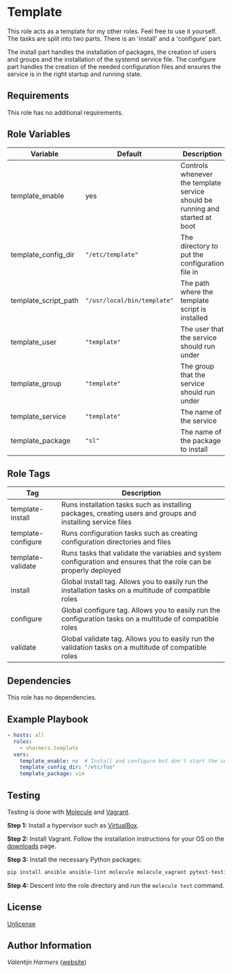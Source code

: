 Template
=========

This role acts as a template for my other roles. Feel free to use it yourself. The tasks are split into two parts. There is an 'install' and a 'configure' part.

The install part handles the installation of packages, the creation of users and groups and the installation of the systemd service file. The configure part handles the creation of the needed configuration files and ensures the service is in the right startup and running state.

Requirements
------------

This role has no additional requirements.

Role Variables
--------------

| Variable | Default | Description |
| -------- | ------- | ----------- |
| template_enable | yes | Controls whenever the template service should be running and started at boot |
| template_config_dir | `"/etc/template"` | The directory to put the configuration file in |
| template_script_path | `"/usr/local/bin/template"` | The path where the template script is installed |
| template_user | `"template"` | The user that the service should run under |
| template_group | `"template"` | The group that the service should run under |
| template_service | `"template"` | The name of the service |
| template_package | `"sl"` | The name of the package to install |

Role Tags
---------

| Tag | Description |
| --- | ----------- |
| template-install | Runs installation tasks such as installing packages, creating users and groups and installing service files |
| template-configure | Runs configuration tasks such as creating configuration directories and files |
| template-validate | Runs tasks that validate the variables and system configuration and ensures that the role can be properly deployed |
| install | Global install tag. Allows you to easily run the installation tasks on a multitude of compatible roles |
| configure | Global configure tag. Allows you to easily run the configuration tasks on a multitude of compatible roles |
| validate | Global validate tag. Allows you to easily run the validation tasks on a multitude of compatible roles |

Dependencies
------------

This role has no dependencies.

Example Playbook
----------------

```yaml
- hosts: all
  roles:
    - vharmers.template
  vars:
    template_enable: no  # Install and configure but don't start the service yet
    template_config_dir: "/etc/foo"
    template_package: vim
```

Testing
-------

Testing is done with [Molecule](https://molecule.readthedocs.io/en/latest/) and [Vagrant](https://www.vagrantup.com).

**Step 1:** Install a hypervisor such as [VirtualBox](https://www.virtualbox.org).

**Step 2:** Install Vagrant. Follow the installation instructions for your OS on the [downloads](https://www.vagrantup.com/downloads) page.

**Step 3:** Install the necessary Python packages:

```bash
pip install ansible ansible-lint molecule molecule_vagrant pytest-testinfra
```

**Step 4:** Descent into the role directory and run the `molecule test` command.

License
-------

[Unlicense](LICENSE)

Author Information
------------------

*Valentijn Harmers* ([website](https://www.vharmers.com))
